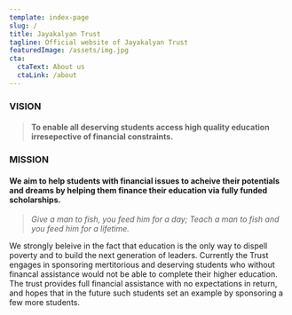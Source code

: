 ```yaml
---
template: index-page
slug: /
title: Jayakalyan Trust
tagline: Official website of Jayakalyan Trust
featuredImage: /assets/img.jpg
cta:
  ctaText: About us
  ctaLink: /about
---
```

### **VISION**

> #### To enable all deserving students access high quality education irresepective of financial constraints. 

### MISSION

#### We aim to help students with financial issues to acheive their potentials and dreams by helping them finance their education via fully funded scholarships. 

> *Give a man to fish, you feed him for a day; Teach a man to fish and you feed him for a lifetime.* 

We strongly beleive in the fact that education is the only way to dispell poverty and to build the next generation of leaders. Currently the Trust engages in sponsoring mertitorious and deserving students who without financal assistance would not be able to complete their higher education. The trust provides full financial assistance with no expectations in return, and hopes that in the future such students set an example by sponsoring a few more students.